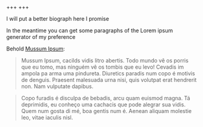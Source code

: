 +++
+++

I will put a better biograph here I promise

In the meantime you can get some paragraphs of the Lorem ipsum generator of
my preference

Behold [Mussum Ipsum](https://mussumipsum.com/):

> Mussum Ipsum, cacilds vidis litro abertis. Todo mundo vê os porris que eu tomo,
mas ninguém vê os tombis que eu levo! Cevadis im ampola pa arma uma pindureta.
Diuretics paradis num copo é motivis de denguis. Praesent malesuada urna nisi,
quis volutpat erat hendrerit non. Nam vulputate dapibus.

>Copo furadis é disculpa de bebadis, arcu quam euismod magna.
Tá deprimidis, eu conheço uma cachacis que pode alegrar sua vidis.
Quem num gosta di mé, boa gentis num é. Aenean aliquam molestie leo,
vitae iaculis nisl.
